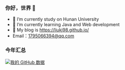 ### 你好，世界 👋


- 🔭 I’m currently study on Hunan University
- 🌱 I’m currently learning Java and Web development  
- 🤔 My blog is https://liukj98.github.io/
- Email：1795066394@qq.com

### 今年汇总

[![我的 GitHub 数据](https://github-readme-stats.vercel.app/api?username=liukj98)]()